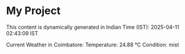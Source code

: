 # My Project

This content is dynamically generated in Indian Time (IST): 2025-04-11 02:43:09 IST


Current Weather in Coimbatore:
Temperature: 24.88 °C
Condition: mist
